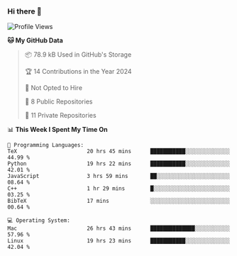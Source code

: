 ### Hi there 👋

<!--
**huayuan4396/huayuan4396** is a ✨ _special_ ✨ repository because its `README.md` (this file) appears on your GitHub profile.

Here are some ideas to get you started:

- 🔭 I’m currently working on ...
- 🌱 I’m currently learning ...
- 👯 I’m looking to collaborate on ...
- 🤔 I’m looking for help with ...
- 💬 Ask me about ...
- 📫 How to reach me: ...
- 😄 Pronouns: ...
- ⚡ Fun fact: ...
-->

<!--START_SECTION:waka-->
![Profile Views](http://img.shields.io/badge/Profile%20Views-0-blue)

**🐱 My GitHub Data** 

> 📦 78.9 kB Used in GitHub's Storage 
 > 
> 🏆 14 Contributions in the Year 2024
 > 
> 🚫 Not Opted to Hire
 > 
> 📜 8 Public Repositories 
 > 
> 🔑 11 Private Repositories 
 > 
📊 **This Week I Spent My Time On** 

```text
💬 Programming Languages: 
TeX                      20 hrs 45 mins      ███████████░░░░░░░░░░░░░░   44.99 % 
Python                   19 hrs 22 mins      ███████████░░░░░░░░░░░░░░   42.01 % 
JavaScript               3 hrs 59 mins       ██░░░░░░░░░░░░░░░░░░░░░░░   08.64 % 
C++                      1 hr 29 mins        █░░░░░░░░░░░░░░░░░░░░░░░░   03.25 % 
BibTeX                   17 mins             ░░░░░░░░░░░░░░░░░░░░░░░░░   00.64 % 

💻 Operating System: 
Mac                      26 hrs 43 mins      ██████████████░░░░░░░░░░░   57.96 % 
Linux                    19 hrs 23 mins      ███████████░░░░░░░░░░░░░░   42.04 % 
```


<!--END_SECTION:waka-->

